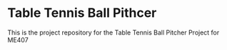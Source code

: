 # Table Tennis Ball Pithcer
This is the project repository for the Table Tennis Ball Pitcher Project for ME407
